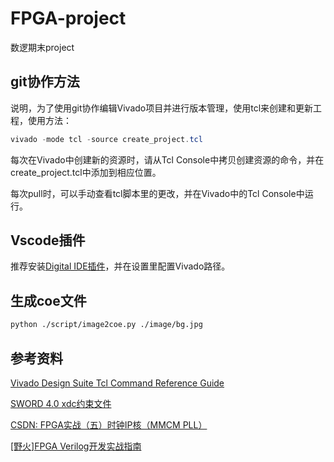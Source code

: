 # FPGA-project

数逻期末project

## git协作方法

说明，为了使用git协作编辑Vivado项目并进行版本管理，使用tcl来创建和更新工程，使用方法：

```powershell
vivado -mode tcl -source create_project.tcl
```

每次在Vivado中创建新的资源时，请从Tcl Console中拷贝创建资源的命令，并在create_project.tcl中添加到相应位置。

每次pull时，可以手动查看tcl脚本里的更改，并在Vivado中的Tcl Console中运行。

## Vscode插件

推荐安装[Digital IDE插件](https://sterben.nitcloud.cn/zh/)，并在设置里配置Vivado路径。

## 生成coe文件

```bash
python ./script/image2coe.py ./image/bg.jpg
```

## 参考资料

[Vivado Design Suite Tcl Command Reference Guide](https://docs.amd.com/r/en-US/ug835-vivado-tcl-commands)

[SWORD 4.0 xdc约束文件](http://www.sword.org.cn/sites/default/files/SWORD4.xdc)

[CSDN: FPGA实战（五）时钟IP核（MMCM PLL）](https://blog.csdn.net/weixin_51944426/article/details/120225274)

[[野火]FPGA Verilog开发实战指南](https://doc.embedfire.com/fpga/altera/ep4ce10_pro/zh/latest)
